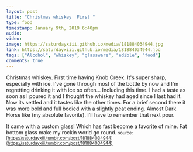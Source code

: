 ```yaml
---
layout: post
title: "Christmas whiskey  First "
type: food
timestamp: January 9th, 2019 6:40pm
audio: 
video: 
image: https://saturdayxiii.github.io/media/181884034944.jpg
link: https://saturdayxiii.github.io/media/181884034944.jpg
tags: ["Alcohol", "whiskey", "glassware", "edible", "food"]
comments: true
---
```

Christmas whiskey.  First time having Knob Creek.  It's super sharp, especially with ice.  I've gone through most of the bottle by now and I'm regretting drinking it with ice so often&hellip; Including this time.  I had a taste as soon as I poured it and I thought the whiskey had aged since I last had it.  Now its settled and it tastes like the other times.  For a brief second there it was more bold and full bodied with a slightly peat ending.  Almost Dark Horse like (my absolute favorite). I'll have to remember that next pour.

It came with a custom glass! Which has fast become a favorite of mine.  Fat bottom glass make my rockin world go round.
<small>source: [https://saturdayxiii.tumblr.com/post/181884034944](https://saturdayxiii.tumblr.com/post/181884034944)</small>